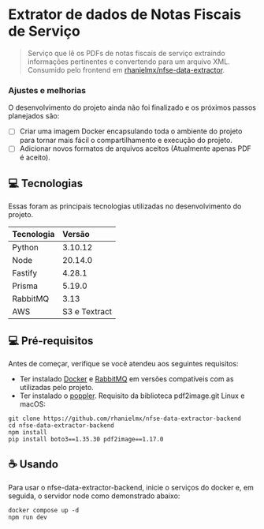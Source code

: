 # Extrator de dados de Notas Fiscais de Serviço

> Serviço que lê os PDFs de notas fiscais de serviço extraindo informações pertinentes e convertendo para um arquivo XML. Consumido pelo frontend em [rhanielmx/nfse-data-extractor](https://github.com/rhanielmx/nfse-data-extractor).

### Ajustes e melhorias

O desenvolvimento do projeto ainda não foi finalizado e os próximos passos planejados são:
- [ ] Criar uma imagem Docker encapsulando toda o ambiente do projeto para tornar mais fácil o compartilhamento e execução do projeto.
- [ ] Adicionar novos formatos de arquivos aceitos (Atualmente apenas PDF é aceito).

## 💻 Tecnologias

Essas foram as principais tecnologias utilizadas no desenvolvimento do projeto.

| Tecnologia | Versão        |
| :--------- | :------------ |
| Python     | 3.10.12       |
| Node       | 20.14.0       |
| Fastify    | 4.28.1        |
| Prisma     | 5.19.0        |
| RabbitMQ   | 3.13          |
| AWS        | S3 e Textract |

## 💻 Pré-requisitos

Antes de começar, verifique se você atendeu aos seguintes requisitos:

- Ter instalado [Docker](https://www.docker.com/) e [RabbitMQ](https://www.rabbitmq.com/) em versões compatíveis com as utilizadas pelo projeto. 
- Ter instalado o [poppler](https://github.com/Belval/pdf2image). Requisito da biblioteca pdf2image.git
Linux e macOS:

```
git clone https://github.com/rhanielmx/nfse-data-extractor-backend
cd nfse-data-extractor-backend
npm install
pip install boto3==1.35.30 pdf2image==1.17.0
```

## ☕ Usando

Para usar o nfse-data-extractor-backend, inicie o serviços do docker e, em seguida, o servidor node como demonstrado abaixo:

```
docker compose up -d
npm run dev
```

